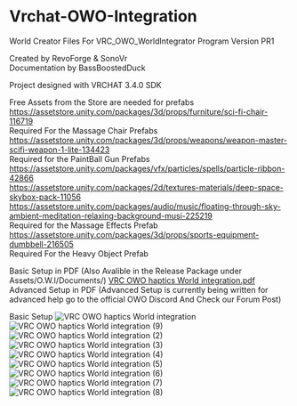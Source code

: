 # Vrchat-OWO-Integration
 World Creator Files For VRC_OWO_WorldIntegrator Program Version PR1   
 
 Created by RevoForge & SonoVr   
 Documentation by BassBoostedDuck
 
 Project designed with VRCHAT 3.4.0 SDK  
 
 Free Assets from the Store are needed for prefabs  
 https://assetstore.unity.com/packages/3d/props/furniture/sci-fi-chair-116719  
 Required For the Massage Chair Prefabs  
 https://assetstore.unity.com/packages/3d/props/weapons/weapon-master-scifi-weapon-1-lite-134423  
 Required for the PaintBall Gun Prefabs  
 https://assetstore.unity.com/packages/vfx/particles/spells/particle-ribbon-42866  
 https://assetstore.unity.com/packages/2d/textures-materials/deep-space-skybox-pack-11056  
 https://assetstore.unity.com/packages/audio/music/floating-through-sky-ambient-meditation-relaxing-background-musi-225219  
 Required for the Massage Effects Prefab  
 https://assetstore.unity.com/packages/3d/props/sports-equipment-dumbbell-216505  
 Required For the Heavy Object Prefab  

Basic Setup in PDF (Also Avalible in the Release Package under Assets/O.W.I/Documents/)
[VRC OWO haptics World integration.pdf](https://github.com/RevoForge/Vrchat-OWO-Integration/files/12842415/VRC.OWO.haptics.World.integration.pdf)   
Advanced Setup in PDF (Advanced Setup is currently being written for advanced help go to the official OWO Discord And Check our Forum Post)

Basic Setup
![VRC OWO haptics World integration](https://github.com/RevoForge/Vrchat-OWO-Integration/assets/144636833/608cd8c7-1d68-4ddc-9175-b8dadd2f3a18)
![VRC OWO haptics World integration (9)](https://github.com/RevoForge/Vrchat-OWO-Integration/assets/144636833/a8522c05-3c0d-4918-b925-027873fc4397)
![VRC OWO haptics World integration (2)](https://github.com/RevoForge/Vrchat-OWO-Integration/assets/144636833/8e51ad70-e129-4a22-bf29-fafd68dd6389)
![VRC OWO haptics World integration (3)](https://github.com/RevoForge/Vrchat-OWO-Integration/assets/144636833/3cdd5ca6-6bca-47d8-b2fa-5a080e1fdb23)
![VRC OWO haptics World integration (4)](https://github.com/RevoForge/Vrchat-OWO-Integration/assets/144636833/d07c44fa-defb-4bfe-b157-7e73e6155da1)
![VRC OWO haptics World integration (5)](https://github.com/RevoForge/Vrchat-OWO-Integration/assets/144636833/38c9faef-3c64-4d3e-ba98-52bf22ffd46c)
![VRC OWO haptics World integration (6)](https://github.com/RevoForge/Vrchat-OWO-Integration/assets/144636833/5d5b6ce6-4330-4d49-aba3-c94d034a8528)
![VRC OWO haptics World integration (7)](https://github.com/RevoForge/Vrchat-OWO-Integration/assets/144636833/b4ba6d6e-a56c-498f-a9f9-f57418d89c46)
![VRC OWO haptics World integration (8)](https://github.com/RevoForge/Vrchat-OWO-Integration/assets/144636833/02227055-af37-4be5-a2ac-938ad2515f07)
